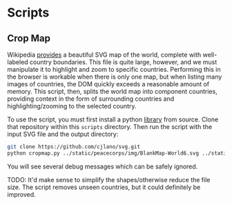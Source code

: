 # Scripts

## Crop Map

Wikipedia [provides](http://en.wikipedia.org/wiki/File:BlankMap-World6.svg) a
beautiful SVG map of the world, complete with well-labeled country boundaries.
This file is quite large, however, and we must manipulate it to highlight and
zoom to specific countries. Performing this in the browser is workable when
there is only one map, but when listing many images of countries, the DOM
quickly exceeds a reasonable amount of memory. This script, then, splits the
world map into component countries, providing context in the form of
surrounding countries and highlighting/zooming to the selected country.

To use the script, you must first install a python
[library](https://github.com/cjlano/svg) from source. Clone that repository
within this `scripts` directory. Then run the script with the input SVG file
and the output directory:

```bash
git clone https://github.com/cjlano/svg.git
python cropmap.py ../static/peacecorps/img/BlankMap-World6.svg ../static/peacecorps/img/countries/
```

You will see several debug messages which can be safely ignored.

TODO: It'd make sense to simplify the shapes/otherwise reduce the file size.
The script removes unseen countries, but it could definitely be improved.
